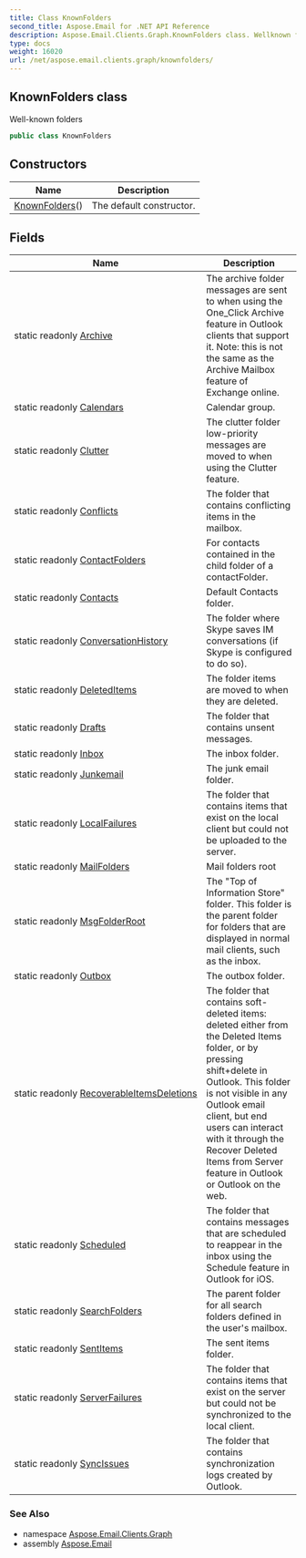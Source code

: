 ```yaml
---
title: Class KnownFolders
second_title: Aspose.Email for .NET API Reference
description: Aspose.Email.Clients.Graph.KnownFolders class. Wellknown folders
type: docs
weight: 16020
url: /net/aspose.email.clients.graph/knownfolders/
---
```

## KnownFolders class

Well-known folders

```csharp
public class KnownFolders
```

## Constructors

| Name | Description |
| --- | --- |
| [KnownFolders](knownfolders/)() | The default constructor. |

## Fields

| Name | Description |
| --- | --- |
| static readonly [Archive](../../aspose.email.clients.graph/knownfolders/archive/) | The archive folder messages are sent to when using the One_Click Archive feature in Outlook clients that support it. Note: this is not the same as the Archive Mailbox feature of Exchange online. |
| static readonly [Calendars](../../aspose.email.clients.graph/knownfolders/calendars/) | Calendar group. |
| static readonly [Clutter](../../aspose.email.clients.graph/knownfolders/clutter/) | The clutter folder low-priority messages are moved to when using the Clutter feature. |
| static readonly [Conflicts](../../aspose.email.clients.graph/knownfolders/conflicts/) | The folder that contains conflicting items in the mailbox. |
| static readonly [ContactFolders](../../aspose.email.clients.graph/knownfolders/contactfolders/) | For contacts contained in the child folder of a contactFolder. |
| static readonly [Contacts](../../aspose.email.clients.graph/knownfolders/contacts/) | Default Contacts folder. |
| static readonly [ConversationHistory](../../aspose.email.clients.graph/knownfolders/conversationhistory/) | The folder where Skype saves IM conversations (if Skype is configured to do so). |
| static readonly [DeletedItems](../../aspose.email.clients.graph/knownfolders/deleteditems/) | The folder items are moved to when they are deleted. |
| static readonly [Drafts](../../aspose.email.clients.graph/knownfolders/drafts/) | The folder that contains unsent messages. |
| static readonly [Inbox](../../aspose.email.clients.graph/knownfolders/inbox/) | The inbox folder. |
| static readonly [Junkemail](../../aspose.email.clients.graph/knownfolders/junkemail/) | The junk email folder. |
| static readonly [LocalFailures](../../aspose.email.clients.graph/knownfolders/localfailures/) | The folder that contains items that exist on the local client but could not be uploaded to the server. |
| static readonly [MailFolders](../../aspose.email.clients.graph/knownfolders/mailfolders/) | Mail folders root |
| static readonly [MsgFolderRoot](../../aspose.email.clients.graph/knownfolders/msgfolderroot/) | The "Top of Information Store" folder. This folder is the parent folder for folders that are displayed in normal mail clients, such as the inbox. |
| static readonly [Outbox](../../aspose.email.clients.graph/knownfolders/outbox/) | The outbox folder. |
| static readonly [RecoverableItemsDeletions](../../aspose.email.clients.graph/knownfolders/recoverableitemsdeletions/) | The folder that contains soft-deleted items: deleted either from the Deleted Items folder, or by pressing shift+delete in Outlook. This folder is not visible in any Outlook email client, but end users can interact with it through the Recover Deleted Items from Server feature in Outlook or Outlook on the web. |
| static readonly [Scheduled](../../aspose.email.clients.graph/knownfolders/scheduled/) | The folder that contains messages that are scheduled to reappear in the inbox using the Schedule feature in Outlook for iOS. |
| static readonly [SearchFolders](../../aspose.email.clients.graph/knownfolders/searchfolders/) | The parent folder for all search folders defined in the user's mailbox. |
| static readonly [SentItems](../../aspose.email.clients.graph/knownfolders/sentitems/) | The sent items folder. |
| static readonly [ServerFailures](../../aspose.email.clients.graph/knownfolders/serverfailures/) | The folder that contains items that exist on the server but could not be synchronized to the local client. |
| static readonly [SyncIssues](../../aspose.email.clients.graph/knownfolders/syncissues/) | The folder that contains synchronization logs created by Outlook. |

### See Also

* namespace [Aspose.Email.Clients.Graph](../../aspose.email.clients.graph/)
* assembly [Aspose.Email](../../)


